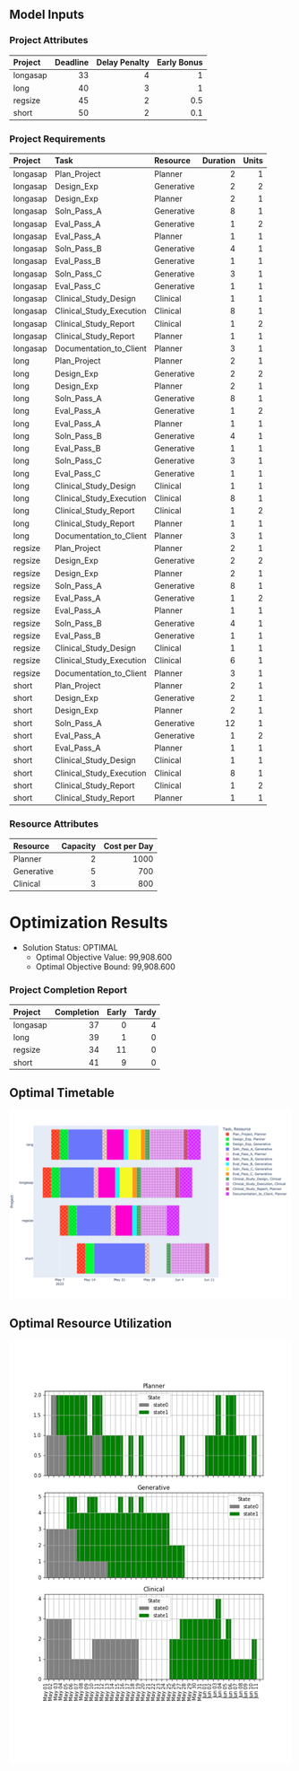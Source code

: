 ## Model Inputs


### Project Attributes

| Project   |   Deadline |   Delay Penalty |   Early Bonus |
|:----------|-----------:|----------------:|--------------:|
| longasap  |         33 |               4 |           1   |
| long      |         40 |               3 |           1   |
| regsize   |         45 |               2 |           0.5 |
| short     |         50 |               2 |           0.1 |

### Project Requirements

| Project   | Task                     | Resource   |   Duration |   Units |
|:----------|:-------------------------|:-----------|-----------:|--------:|
| longasap  | Plan_Project             | Planner    |          2 |       1 |
| longasap  | Design_Exp               | Generative |          2 |       2 |
| longasap  | Design_Exp               | Planner    |          2 |       1 |
| longasap  | Soln_Pass_A              | Generative |          8 |       1 |
| longasap  | Eval_Pass_A              | Generative |          1 |       2 |
| longasap  | Eval_Pass_A              | Planner    |          1 |       1 |
| longasap  | Soln_Pass_B              | Generative |          4 |       1 |
| longasap  | Eval_Pass_B              | Generative |          1 |       1 |
| longasap  | Soln_Pass_C              | Generative |          3 |       1 |
| longasap  | Eval_Pass_C              | Generative |          1 |       1 |
| longasap  | Clinical_Study_Design    | Clinical   |          1 |       1 |
| longasap  | Clinical_Study_Execution | Clinical   |          8 |       1 |
| longasap  | Clinical_Study_Report    | Clinical   |          1 |       2 |
| longasap  | Clinical_Study_Report    | Planner    |          1 |       1 |
| longasap  | Documentation_to_Client  | Planner    |          3 |       1 |
| long      | Plan_Project             | Planner    |          2 |       1 |
| long      | Design_Exp               | Generative |          2 |       2 |
| long      | Design_Exp               | Planner    |          2 |       1 |
| long      | Soln_Pass_A              | Generative |          8 |       1 |
| long      | Eval_Pass_A              | Generative |          1 |       2 |
| long      | Eval_Pass_A              | Planner    |          1 |       1 |
| long      | Soln_Pass_B              | Generative |          4 |       1 |
| long      | Eval_Pass_B              | Generative |          1 |       1 |
| long      | Soln_Pass_C              | Generative |          3 |       1 |
| long      | Eval_Pass_C              | Generative |          1 |       1 |
| long      | Clinical_Study_Design    | Clinical   |          1 |       1 |
| long      | Clinical_Study_Execution | Clinical   |          8 |       1 |
| long      | Clinical_Study_Report    | Clinical   |          1 |       2 |
| long      | Clinical_Study_Report    | Planner    |          1 |       1 |
| long      | Documentation_to_Client  | Planner    |          3 |       1 |
| regsize   | Plan_Project             | Planner    |          2 |       1 |
| regsize   | Design_Exp               | Generative |          2 |       2 |
| regsize   | Design_Exp               | Planner    |          2 |       1 |
| regsize   | Soln_Pass_A              | Generative |          8 |       1 |
| regsize   | Eval_Pass_A              | Generative |          1 |       2 |
| regsize   | Eval_Pass_A              | Planner    |          1 |       1 |
| regsize   | Soln_Pass_B              | Generative |          4 |       1 |
| regsize   | Eval_Pass_B              | Generative |          1 |       1 |
| regsize   | Clinical_Study_Design    | Clinical   |          1 |       1 |
| regsize   | Clinical_Study_Execution | Clinical   |          6 |       1 |
| regsize   | Documentation_to_Client  | Planner    |          3 |       1 |
| short     | Plan_Project             | Planner    |          2 |       1 |
| short     | Design_Exp               | Generative |          2 |       1 |
| short     | Design_Exp               | Planner    |          2 |       1 |
| short     | Soln_Pass_A              | Generative |         12 |       1 |
| short     | Eval_Pass_A              | Generative |          1 |       2 |
| short     | Eval_Pass_A              | Planner    |          1 |       1 |
| short     | Clinical_Study_Design    | Clinical   |          1 |       1 |
| short     | Clinical_Study_Execution | Clinical   |          8 |       1 |
| short     | Clinical_Study_Report    | Clinical   |          1 |       2 |
| short     | Clinical_Study_Report    | Planner    |          1 |       1 |

### Resource Attributes

| Resource   |   Capacity |   Cost per Day |
|:-----------|-----------:|---------------:|
| Planner    |          2 |           1000 |
| Generative |          5 |            700 |
| Clinical   |          3 |            800 |

# Optimization Results



- Solution Status: OPTIMAL
	- Optimal Objective Value: 99,908.600
	- Optimal Objective Bound: 99,908.600




### Project Completion Report
| Project    | Completion |  Early |  Tardy |
| :------    | ---------: |  ----: |  ----: |
| longasap   |         37 |      0 |      4 |
| long       |         39 |      1 |      0 |
| regsize    |         34 |     11 |      0 |
| short      |         41 |      9 |      0 |



## Optimal Timetable
![Timetable](one_period_v2_example_timetable.png)





## Optimal Resource Utilization
![Utilization](one_period_v2_example_utilization.png)



